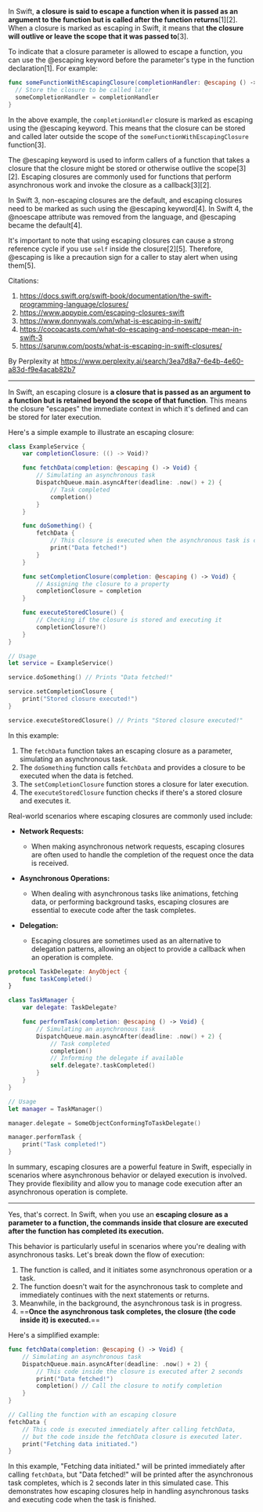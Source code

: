 In Swift, **a closure is said to escape a function when it is passed as an argument to the function but is called after the function returns**[1][2]. When a closure is marked as escaping in Swift, it means that **the closure will outlive or leave the scope that it was passed to**[3].

To indicate that a closure parameter is allowed to escape a function, you can use the @escaping keyword before the parameter's type in the function declaration[1]. For example:

```swift
func someFunctionWithEscapingClosure(completionHandler: @escaping () -> Void) {
  // Store the closure to be called later
  someCompletionHandler = completionHandler
}
```

In the above example, the `completionHandler` closure is marked as escaping using the @escaping keyword. This means that the closure can be stored and called later outside the scope of the `someFunctionWithEscapingClosure` function[3].

The @escaping keyword is used to inform callers of a function that takes a closure that the closure might be stored or otherwise outlive the scope[3][2]. Escaping closures are commonly used for functions that perform asynchronous work and invoke the closure as a callback[3][2].

In Swift 3, non-escaping closures are the default, and escaping closures need to be marked as such using the @escaping keyword[4]. In Swift 4, the @noescape attribute was removed from the language, and @escaping became the default[4].

It's important to note that using escaping closures can cause a strong reference cycle if you use `self` inside the closure[2][5]. Therefore, @escaping is like a precaution sign for a caller to stay alert when using them[5].

Citations:
1. https://docs.swift.org/swift-book/documentation/the-swift-programming-language/closures/
2. https://www.appypie.com/escaping-closures-swift
3. https://www.donnywals.com/what-is-escaping-in-swift/
4. https://cocoacasts.com/what-do-escaping-and-noescape-mean-in-swift-3
5. https://sarunw.com/posts/what-is-escaping-in-swift-closures/

By Perplexity at https://www.perplexity.ai/search/3ea7d8a7-6e4b-4e60-a83d-f9e4acab82b7

---

In Swift, an escaping closure is **a closure that is passed as an argument to a function but is retained beyond the scope of that function**. This means the closure "escapes" the immediate context in which it's defined and can be stored for later execution.

Here's a simple example to illustrate an escaping closure:

```swift
class ExampleService {
    var completionClosure: (() -> Void)?

    func fetchData(completion: @escaping () -> Void) {
        // Simulating an asynchronous task
        DispatchQueue.main.asyncAfter(deadline: .now() + 2) {
            // Task completed
            completion()
        }
    }

    func doSomething() {
        fetchData {
            // This closure is executed when the asynchronous task is complete
            print("Data fetched!")
        }
    }

    func setCompletionClosure(completion: @escaping () -> Void) {
        // Assigning the closure to a property
        completionClosure = completion
    }

    func executeStoredClosure() {
        // Checking if the closure is stored and executing it
        completionClosure?()
    }
}

// Usage
let service = ExampleService()

service.doSomething() // Prints "Data fetched!"

service.setCompletionClosure {
    print("Stored closure executed!")
}

service.executeStoredClosure() // Prints "Stored closure executed!"
```

In this example:

1. The `fetchData` function takes an escaping closure as a parameter, simulating an asynchronous task.
2. The `doSomething` function calls `fetchData` and provides a closure to be executed when the data is fetched.
3. The `setCompletionClosure` function stores a closure for later execution.
4. The `executeStoredClosure` function checks if there's a stored closure and executes it.

Real-world scenarios where escaping closures are commonly used include:

- **Network Requests:**
  - When making asynchronous network requests, escaping closures are often used to handle the completion of the request once the data is received.

- **Asynchronous Operations:**
  - When dealing with asynchronous tasks like animations, fetching data, or performing background tasks, escaping closures are essential to execute code after the task completes.

- **Delegation:**
  - Escaping closures are sometimes used as an alternative to delegation patterns, allowing an object to provide a callback when an operation is complete.

```swift
protocol TaskDelegate: AnyObject {
    func taskCompleted()
}

class TaskManager {
    var delegate: TaskDelegate?

    func performTask(completion: @escaping () -> Void) {
        // Simulating an asynchronous task
        DispatchQueue.main.asyncAfter(deadline: .now() + 2) {
            // Task completed
            completion()
            // Informing the delegate if available
            self.delegate?.taskCompleted()
        }
    }
}

// Usage
let manager = TaskManager()

manager.delegate = SomeObjectConformingToTaskDelegate()

manager.performTask {
    print("Task completed!")
}
```

In summary, escaping closures are a powerful feature in Swift, especially in scenarios where asynchronous behavior or delayed execution is involved. They provide flexibility and allow you to manage code execution after an asynchronous operation is complete.

---

Yes, that's correct. In Swift, when you use an **escaping closure as a parameter to a function, the commands inside that closure are executed after the function has completed its execution.** 

This behavior is particularly useful in scenarios where you're dealing with asynchronous tasks. Let's break down the flow of execution:

1. The function is called, and it initiates some asynchronous operation or a task.
2. The function doesn't wait for the asynchronous task to complete and immediately continues with the next statements or returns.
3. Meanwhile, in the background, the asynchronous task is in progress.
4. ==**Once the asynchronous task completes, the closure (the code inside it) is executed.**==

Here's a simplified example:

```swift
func fetchData(completion: @escaping () -> Void) {
    // Simulating an asynchronous task
    DispatchQueue.main.asyncAfter(deadline: .now() + 2) {
        // This code inside the closure is executed after 2 seconds
        print("Data fetched!")
        completion() // Call the closure to notify completion
    }
}

// Calling the function with an escaping closure
fetchData {
    // This code is executed immediately after calling fetchData,
    // but the code inside the fetchData closure is executed later.
    print("Fetching data initiated.")
}
```

In this example, "Fetching data initiated." will be printed immediately after calling `fetchData`, but "Data fetched!" will be printed after the asynchronous task completes, which is 2 seconds later in this simulated case. This demonstrates how escaping closures help in handling asynchronous tasks and executing code when the task is finished.